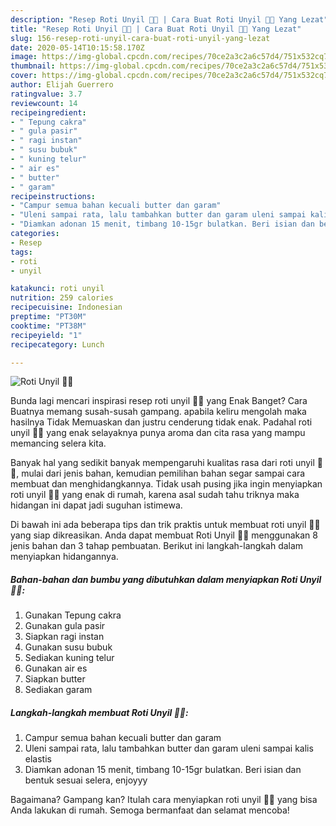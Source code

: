 ```yaml
---
description: "Resep Roti Unyil 🥖🍞 | Cara Buat Roti Unyil 🥖🍞 Yang Lezat"
title: "Resep Roti Unyil 🥖🍞 | Cara Buat Roti Unyil 🥖🍞 Yang Lezat"
slug: 156-resep-roti-unyil-cara-buat-roti-unyil-yang-lezat
date: 2020-05-14T10:15:58.170Z
image: https://img-global.cpcdn.com/recipes/70ce2a3c2a6c57d4/751x532cq70/roti-unyil-🥖🍞-foto-resep-utama.jpg
thumbnail: https://img-global.cpcdn.com/recipes/70ce2a3c2a6c57d4/751x532cq70/roti-unyil-🥖🍞-foto-resep-utama.jpg
cover: https://img-global.cpcdn.com/recipes/70ce2a3c2a6c57d4/751x532cq70/roti-unyil-🥖🍞-foto-resep-utama.jpg
author: Elijah Guerrero
ratingvalue: 3.7
reviewcount: 14
recipeingredient:
- " Tepung cakra"
- " gula pasir"
- " ragi instan"
- " susu bubuk"
- " kuning telur"
- " air es"
- " butter"
- " garam"
recipeinstructions:
- "Campur semua bahan kecuali butter dan garam"
- "Uleni sampai rata, lalu tambahkan butter dan garam uleni sampai kalis elastis"
- "Diamkan adonan 15 menit, timbang 10-15gr bulatkan. Beri isian dan bentuk sesuai selera, enjoyyy"
categories:
- Resep
tags:
- roti
- unyil

katakunci: roti unyil 
nutrition: 259 calories
recipecuisine: Indonesian
preptime: "PT30M"
cooktime: "PT38M"
recipeyield: "1"
recipecategory: Lunch

---
```



![Roti Unyil 🥖🍞](https://img-global.cpcdn.com/recipes/70ce2a3c2a6c57d4/751x532cq70/roti-unyil-🥖🍞-foto-resep-utama.jpg)

Bunda lagi mencari inspirasi resep roti unyil 🥖🍞 yang Enak Banget? Cara Buatnya memang susah-susah gampang. apabila keliru mengolah maka hasilnya Tidak Memuaskan dan justru cenderung tidak enak. Padahal roti unyil 🥖🍞 yang enak selayaknya punya aroma dan cita rasa yang mampu memancing selera kita.



Banyak hal yang sedikit banyak mempengaruhi kualitas rasa dari roti unyil 🥖🍞, mulai dari jenis bahan, kemudian pemilihan bahan segar sampai cara membuat dan menghidangkannya. Tidak usah pusing jika ingin menyiapkan roti unyil 🥖🍞 yang enak di rumah, karena asal sudah tahu triknya maka hidangan ini dapat jadi suguhan istimewa.


Di bawah ini ada beberapa tips dan trik praktis untuk membuat roti unyil 🥖🍞 yang siap dikreasikan. Anda dapat membuat Roti Unyil 🥖🍞 menggunakan 8 jenis bahan dan 3 tahap pembuatan. Berikut ini langkah-langkah dalam menyiapkan hidangannya.

<!--inarticleads1-->

##### Bahan-bahan dan bumbu yang dibutuhkan dalam menyiapkan Roti Unyil 🥖🍞:

1. Gunakan  Tepung cakra
1. Gunakan  gula pasir
1. Siapkan  ragi instan
1. Gunakan  susu bubuk
1. Sediakan  kuning telur
1. Gunakan  air es
1. Siapkan  butter
1. Sediakan  garam




<!--inarticleads2-->

##### Langkah-langkah membuat Roti Unyil 🥖🍞:

1. Campur semua bahan kecuali butter dan garam
1. Uleni sampai rata, lalu tambahkan butter dan garam uleni sampai kalis elastis
1. Diamkan adonan 15 menit, timbang 10-15gr bulatkan. Beri isian dan bentuk sesuai selera, enjoyyy




Bagaimana? Gampang kan? Itulah cara menyiapkan roti unyil 🥖🍞 yang bisa Anda lakukan di rumah. Semoga bermanfaat dan selamat mencoba!
